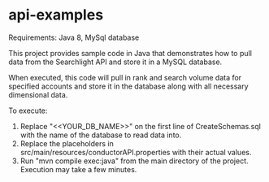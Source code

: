 # api-examples

Requirements: Java 8, MySql database

This project provides sample code in Java that demonstrates how to pull data from the Searchlight API and store it in a
MySQL database.

When executed, this code will pull in rank and search volume data for specified accounts and store it in the database
along with all necessary dimensional data.

To execute:

1) Replace "<<YOUR_DB_NAME>>" on the first line of CreateSchemas.sql with the name of the database to read data into.
2) Replace the placeholders in src/main/resources/conductorAPI.properties with their actual values.
3) Run "mvn compile exec:java" from the main directory of the project. Execution may take a few minutes.